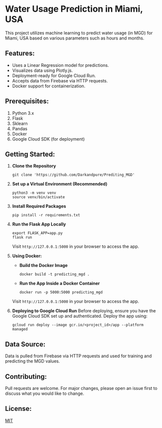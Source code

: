 # Water Usage Prediction in Miami, USA

This project utilizes machine learning to predict water usage (in MGD) for Miami, USA based on various parameters such as hours and months.

## Features:
- Uses a Linear Regression model for predictions.
- Visualizes data using Plotly.js.
- Deployment-ready for Google Cloud Run.
- Accepts data from Firebase via HTTP requests.
- Docker support for containerization.

## Prerequisites:
1. Python 3.x
2. Flask
3. Sklearn
4. Pandas
5. Docker
6. Google Cloud SDK (for deployment)

## Getting Started:
1. **Clone the Repository**
    ```
    git clone 'https://github.com/Darkandpure/Prediting_MGD'

    ```

2. **Set up a Virtual Environment (Recommended)**
    ```
    python3 -m venv venv
    source venv/bin/activate
    ```

3. **Install Required Packages**
    ```
    pip install -r requirements.txt
    ```

4. **Run the Flask App Locally**
    ```
    export FLASK_APP=app.py
    flask run
    ```

   Visit `http://127.0.0.1:5000` in your browser to access the app.

5. **Using Docker:**

    - **Build the Docker Image**
        ```
        docker build -t predicting_mgd .
        ```

    - **Run the App Inside a Docker Container**
        ```
        docker run -p 5000:5000 predicting_mgd
        ```

    Visit `http://127.0.0.1:5000` in your browser to access the app.

6. **Deploying to Google Cloud Run**
    Before deploying, ensure you have the Google Cloud SDK set up and authenticated. Deploy the app using:

    ```
    gcloud run deploy --image gcr.io/<project_id>/app --platform managed
    ```

## Data Source:
Data is pulled from Firebase via HTTP requests and used for training and predicting the MGD values.

## Contributing:
Pull requests are welcome. For major changes, please open an issue first to discuss what you would like to change.

## License:
[MIT](https://choosealicense.com/licenses/mit/)

